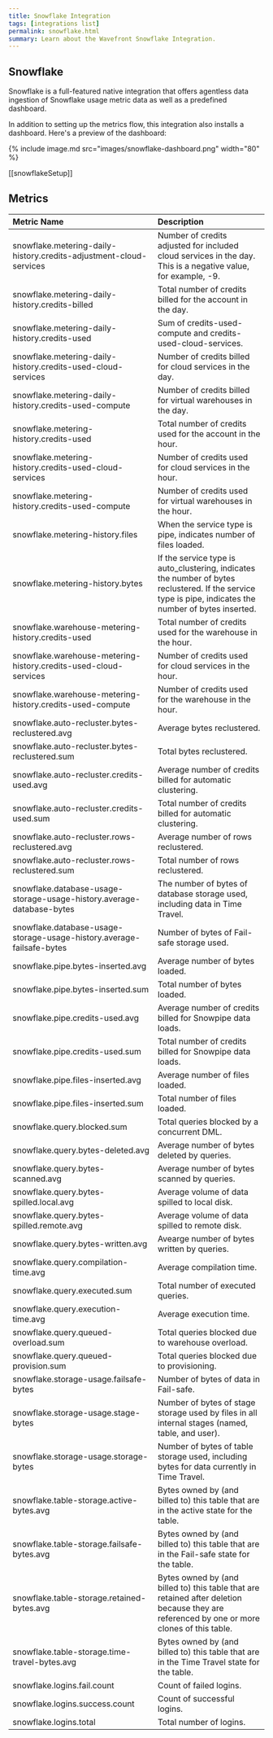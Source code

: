 ```yaml
---
title: Snowflake Integration
tags: [integrations list]
permalink: snowflake.html
summary: Learn about the Wavefront Snowflake Integration.
---
```

## Snowflake

Snowflake is a full-featured native integration that offers agentless data ingestion of Snowflake usage metric data as well as a predefined dashboard.

In addition to setting up the metrics flow, this integration also installs a dashboard.
Here's a preview of the dashboard:

{% include image.md src="images/snowflake-dashboard.png" width="80" %}


[[snowflakeSetup]]





## Metrics
  

|Metric Name|Description|
| :--- | :--- |
|snowflake.metering-daily-history.credits-adjustment-cloud-services|Number of credits adjusted for included cloud services in the day. This is a negative value, for example, -9.|
|snowflake.metering-daily-history.credits-billed|Total number of credits billed for the account in the day.|
|snowflake.metering-daily-history.credits-used|Sum of credits-used-compute and credits-used-cloud-services.|
|snowflake.metering-daily-history.credits-used-cloud-services|Number of credits billed for cloud services in the day.|
|snowflake.metering-daily-history.credits-used-compute|Number of credits billed for virtual warehouses in the day.|
|snowflake.metering-history.credits-used|Total number of credits used for the account in the hour.|
|snowflake.metering-history.credits-used-cloud-services|Number of credits used for cloud services in the hour.|
|snowflake.metering-history.credits-used-compute|Number of credits used for virtual warehouses in the hour.|
|snowflake.metering-history.files|When the service type is pipe, indicates number of files loaded.|
|snowflake.metering-history.bytes|If the service type is auto_clustering, indicates the number of bytes reclustered. If the service type is pipe, indicates the number of bytes inserted.|
|snowflake.warehouse-metering-history.credits-used|Total number of credits used for the warehouse in the hour.|
|snowflake.warehouse-metering-history.credits-used-cloud-services|Number of credits used for cloud services in the hour.|
|snowflake.warehouse-metering-history.credits-used-compute|Number of credits used for the warehouse in the hour.|
|snowflake.auto-recluster.bytes-reclustered.avg|Average bytes reclustered.|
|snowflake.auto-recluster.bytes-reclustered.sum|Total bytes reclustered.|
|snowflake.auto-recluster.credits-used.avg|Average number of credits billed for automatic clustering.|
|snowflake.auto-recluster.credits-used.sum|Total number of credits billed for automatic clustering.|
|snowflake.auto-recluster.rows-reclustered.avg|Average number of rows reclustered.|
|snowflake.auto-recluster.rows-reclustered.sum|Total number of rows reclustered.|
|snowflake.database-usage-storage-usage-history.average-database-bytes|The number of bytes of database storage used, including data in Time Travel.|
|snowflake.database-usage-storage-usage-history.average-failsafe-bytes|Number of bytes of Fail-safe storage used.|
|snowflake.pipe.bytes-inserted.avg|Average number of bytes loaded.|
|snowflake.pipe.bytes-inserted.sum|Total number of bytes loaded.|
|snowflake.pipe.credits-used.avg|Average number of credits billed for Snowpipe data loads.|
|snowflake.pipe.credits-used.sum|Total number of credits billed for Snowpipe data loads.|
|snowflake.pipe.files-inserted.avg|Average number of files loaded.|
|snowflake.pipe.files-inserted.sum|Total number of files loaded.|
|snowflake.query.blocked.sum|Total queries blocked by a concurrent DML.|
|snowflake.query.bytes-deleted.avg|Average number of bytes deleted by queries.|
|snowflake.query.bytes-scanned.avg|Average number of bytes scanned by queries.|
|snowflake.query.bytes-spilled.local.avg|Average volume of data spilled to local disk.|
|snowflake.query.bytes-spilled.remote.avg|Average volume of data spilled to remote disk.|
|snowflake.query.bytes-written.avg|Avearge number of bytes written by queries.|
|snowflake.query.compilation-time.avg|Average compilation time.|
|snowflake.query.executed.sum|Total number of executed queries.|
|snowflake.query.execution-time.avg|Average execution time.|
|snowflake.query.queued-overload.sum|Total queries blocked due to warehouse overload.|
|snowflake.query.queued-provision.sum|Total queries blocked due to provisioning.|
|snowflake.storage-usage.failsafe-bytes|Number of bytes of data in Fail-safe.|
|snowflake.storage-usage.stage-bytes|Number of bytes of stage storage used by files in all internal stages (named, table, and user).|
|snowflake.storage-usage.storage-bytes|Number of bytes of table storage used, including bytes for data currently in Time Travel.|
|snowflake.table-storage.active-bytes.avg|Bytes owned by (and billed to) this table that are in the active state for the table.|
|snowflake.table-storage.failsafe-bytes.avg|Bytes owned by (and billed to) this table that are in the Fail-safe state for the table.|
|snowflake.table-storage.retained-bytes.avg|Bytes owned by (and billed to) this table that are retained after deletion because they are referenced by one or more clones of this table.|
|snowflake.table-storage.time-travel-bytes.avg|Bytes owned by (and billed to) this table that are in the Time Travel state for the table.|
|snowflake.logins.fail.count|Count of failed logins.|
|snowflake.logins.success.count|Count of successful logins.|
|snowflake.logins.total|Total number of logins.|

